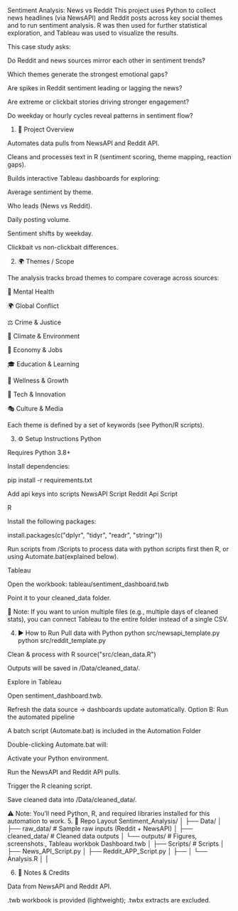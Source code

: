 Sentiment Analysis: News vs Reddit
This project uses Python to collect news headlines (via NewsAPI) and Reddit posts across key social themes and to run sentiment analysis. R was then used for further statistical exploration, and Tableau was used to visualize the results.

This case study asks:

Do Reddit and news sources mirror each other in sentiment trends?

Which themes generate the strongest emotional gaps?

Are spikes in Reddit sentiment leading or lagging the news?

Are extreme or clickbait stories driving stronger engagement?

Do weekday or hourly cycles reveal patterns in sentiment flow?

1. 📌 Project Overview

Automates data pulls from NewsAPI and Reddit API.

Cleans and processes text in R (sentiment scoring, theme mapping, reaction gaps).

Builds interactive Tableau dashboards for exploring:

Average sentiment by theme.

Who leads (News vs Reddit).

Daily posting volume.

Sentiment shifts by weekday.

Clickbait vs non-clickbait differences.

2. 🌍 Themes / Scope

The analysis tracks broad themes to compare coverage across sources:

🧠 Mental Health

🌍 Global Conflict

⚖️ Crime & Justice

🌱 Climate & Environment

💼 Economy & Jobs

🎓 Education & Learning

🌿 Wellness & Growth

🤖 Tech & Innovation

🎭 Culture & Media

Each theme is defined by a set of keywords (see Python/R scripts).

3. ⚙️ Setup Instructions
Python

Requires Python 3.8+

Install dependencies:

pip install -r requirements.txt

Add api keys into scripts NewsAPI Script  Reddit Api Script

R

Install the following packages:

install.packages(c("dplyr", "tidyr", "readr", "stringr"))


Run scripts from /Scripts to process data with python scripts first then R, or using Automate.bat(explained below).

Tableau

Open the workbook: tableau/sentiment_dashboard.twb

Point it to your cleaned_data folder.

📝 Note: If you want to union multiple files (e.g., multiple days of cleaned stats), you can connect Tableau to the entire folder instead of a single CSV. 

4. ▶️ How to Run
Pull data with Python
python src/newsapi_template.py
python src/reddit_template.py

Clean & process with R
source("src/clean_data.R")


Outputs will be saved in /Data/cleaned_data/.

Explore in Tableau

Open sentiment_dashboard.twb.

Refresh the data source → dashboards update automatically.
Option B: Run the automated pipeline


A batch script (Automate.bat) is included in the Automation Folder

Double-clicking Automate.bat will:

Activate your Python environment.

Run the NewsAPI and Reddit API pulls.

Trigger the R cleaning script.

Save cleaned data into /Data/cleaned_data/.

⚠️ Note: You’ll need Python, R, and required libraries installed for this automation to work.
5. 📂 Repo Layout
Sentiment_Analysis/
│
├── Data/
│   ├── raw_data/          # Sample raw inputs (Reddit + NewsAPI)
│   ├── cleaned_data/      # Cleaned data outputs
│   └── outputs/           # Figures, screenshots , Tableau workbok Dashboard.twb
│
├── Scripts/                   # Scripts
│   ├── News_API_Script.py
│   ├── Reddit_APP_Script.py
│   ├── 
│   └── Analysis.R
│
│

6. 📝 Notes & Credits

Data from NewsAPI
 and Reddit API.

.twb workbook is provided (lightweight); .twbx extracts are excluded.
